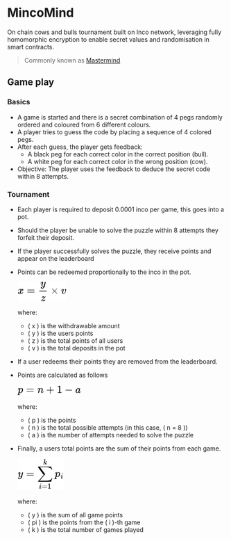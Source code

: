 # MincoMind

On chain cows and bulls tournament built on Inco network, leveraging fully homomorphic encryption to enable secret values and randomisation in smart contracts.

> Commonly known as [Mastermind](<https://en.wikipedia.org/wiki/Mastermind_(board_game)>)

## Game play

### Basics

- A game is started and there is a secret combination of 4 pegs randomly ordered and coloured from 6 different colours.
- A player tries to guess the code by placing a sequence of 4 colored pegs.
- After each guess, the player gets feedback:
  - A black peg for each correct color in the correct position (bull).
  - A white peg for each correct color in the wrong position (cow).
- Objective: The player uses the feedback to deduce the secret code within 8 attempts.

### Tournament

- Each player is required to deposit 0.0001 inco per game, this goes into a pot.
- Should the player be unable to solve the puzzle within 8 attempts they forfeit their deposit.
- If the player successfully solves the puzzle, they receive points and appear on the leaderboard
- Points can be redeemed proportionally to the inco in the pot.

  ![points redemption](./assets/points-redemption.png)

  where:

  - \( x \) is the withdrawable amount
  - \( y \) is the users points
  - \( z \) is the total points of all users
  - \( v \) is the total deposits in the pot

- If a user redeems their points they are removed from the leaderboard.
- Points are calculated as follows

  ![points per game](./assets/points-per-game.png)

  where:

  - \( p \) is the points
  - \( n \) is the total possible attempts (in this case, \( n = 8 \))
  - \( a \) is the number of attempts needed to solve the puzzle

- Finally, a users total points are the sum of their points from each game.

  ![total points](./assets/total-points.png)

  where:

  - \( y \) is the sum of all game points
  - \( pi \) is the points from the \( i \)-th game
  - \( k \) is the total number of games played
